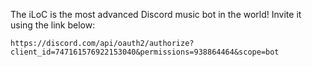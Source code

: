 The iLoC is the most advanced Discord music bot in the world! Invite it 
using the link below:

`https://discord.com/api/oauth2/authorize?client_id=747161576922153040&permissions=938864464&scope=bot`